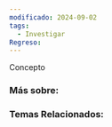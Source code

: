 ```yaml
---
modificado: 2024-09-02
tags:
  - Investigar
Regreso:
---
```





Concepto
### Más sobre: 

### Temas Relacionados:
